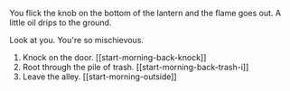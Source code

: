 You flick the knob on the bottom of the lantern and the flame goes out. A little oil drips to the ground.

Look at you. You're so mischievous.

1. Knock on the door. [[start-morning-back-knock]]
2. Root through the pile of trash. [[start-morning-back-trash-i]]
3. Leave the alley. [[start-morning-outside]]